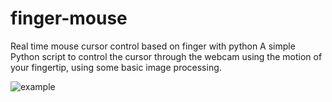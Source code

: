 # finger-mouse
Real time mouse cursor control based on finger with python
A simple Python script to control the cursor through the webcam using the motion of your fingertip, using some basic image processing.

![example](https://github.com/nimadorostkar/finger-mouse/blob/master/final_demo.gif)
